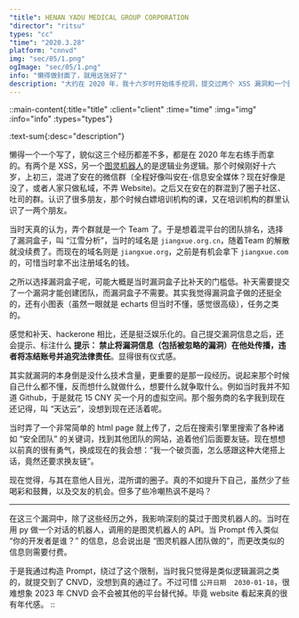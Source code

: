 ```yaml
---
"title": HENAN YADU MEDICAL GROUP CORPORATION
"director": "ritsu"
types: "cc"
"time": "2020.3.28"
platform: "cnnvd"
img: "sec/05/1.png"
ogImage: "sec/05/1.png"
info: "懒得做封面了，就用这张好了"
description: "大约在 2020 年，我十六岁时开始练手挖洞，提交过两个 XSS 漏洞和一个图灵机器人逻辑漏洞，并成功进入 CNVD。当时混迹于安在、圈子社区、吐司等群，认识不少朋友，也白嫖过培训课程。还曾组建过‘江雪分析’团队并做了简单网站，主动找安全团队换友链。那段经历虽技术含量不高，但让我体会到勇气、探索与成长，比所谓‘圈子’更有价值。"
---
```


::main-content{:title="title" :client="client" :time="time" :img="img" :info="info" :types="types"}

:text-sum{:desc="description"}

懒得一个一个写了，貌似这三个经历都差不多，都是在 2020 年左右练手而拿的。有两个是 XSS，另一个[图灵机器人](https://www.turingapi.com/)的是逻辑业务逻辑。那个时候刚好十六岁，上初三，混进了安在的微信群（全程好像叫安在-信息安全媒体？现在好像是没了，或者人家只做私域，不弄 Website)。之后又在安在的群混到了圈子社区、吐司的群。认识了很多朋友，那个时候白嫖培训机构的课，又在培训机构的群里认识了一两个朋友。

当时天真的认为，弄个群就是一个 Team 了。于是想着混平台的团队排名，选择了漏洞盒子，叫 “江雪分析”，当时的域名是 `jiangxue.org.cn`，随着Team 的解散就没续费了。而现在的域名则是 `jiangxue.org`，之前是有机会拿下 `jiangxue.com` 的，可惜当时拿不出注册域名的钱。


之所以选择漏洞盒子呢，可能大概是当时漏洞盒子比补天的门槛低。补天需要提交了一个漏洞才能创建团队，而漏洞盒子不需要。其实我觉得漏洞盒子做的还挺全的，还有小图表（虽然一眼就是 echarts 但当时不懂，感觉很高级），任务之类的。

感觉和补天、hackerone 相比，还是挺泛娱乐化的。自己提交漏洞信息之后，还会提示、标注什么 **提示： 禁止将漏洞信息（包括被忽略的漏洞）在他处传播，违者将冻结账号并追究法律责任**。显得很有仪式感。


其实就漏洞的本身倒是没什么技术含量，更重要的是那一段经历。说起来那个时候自己什么都不懂，反而想什么就做什么，想要什么就争取什么。例如当时我并不知道 Github，于是就花 15 CNY 买一个月的虚拟空间。那个服务商的名字我到现在还记得，叫 “天达云”，没想到现在还活着呢。

当时弄了一个非常简单的 html page 就上传了，之后在搜索引擎里搜索了各种诸如 “安全团队” 的关键词，找到其他团队的网站，追着他们后面要友链。现在想想以前真的很有勇气，换成现在的我会想：“我一个破页面，怎么感跟这种大佬搭上话，竟然还要求换友链”。


现在觉得，与其在意他人目光，混所谓的圈子。真的不如提升下自己，虽然少了些喝彩和鼓舞，以及交友的机会。但多了些冷嘲热讽不是吗？

---

在这三个漏洞中，除了这些经历之外，我影响深刻的莫过于图灵机器人的。当时在用 py 做一个对话的机器人，调用的是图灵机器人的 API。当 Prompt 传入类似 “你的开发者是谁？” 的信息，总会说出是 “图灵机器人团队做的”，而更改类似的信息则需要付费。

于是我通过构造 Prompt，绕过了这个限制，当时我只觉得是类似逻辑漏洞之类的，就提交到了 CNVD，没想到真的通过了。不过可惜 `公开日期	2030-01-18`，很难想象 2023 年 CNVD 会不会被其他的平台替代掉。毕竟 website 看起来真的很有年代感。
::
